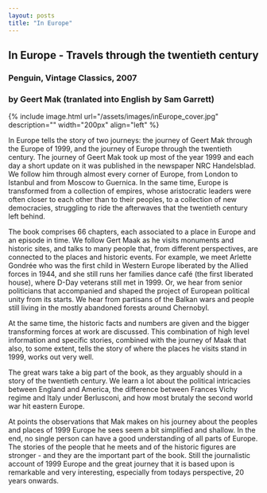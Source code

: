 ```yaml
---
layout: posts
title: "In Europe"
---
```


## In Europe - Travels through the twentieth century
### Penguin, Vintage Classics, 2007

### by Geert Mak (tranlated into English by Sam Garrett)

{% include image.html url="/assets/images/inEurope_cover.jpg"
    description=""  width="200px"
    align="left" %}

In Europe tells the story of two journeys: the journey of Geert Mak through the Europe of 1999, and the journey of Europe through the twentieth century.
The journey of Geert Mak took up most of the year 1999 and each day a short update on it was published in the newspaper NRC Handelsblad.
We follow him through almost every corner of Europe, from London to Istanbul and from Moscow to Guernica.
In the same time, Europe is transformed from a collection of empires, whose aristocratic leaders were often closer to each other than to their peoples, to a collection of new democracies, struggling to ride the afterwaves that the twentieth century left behind.

The book comprises 66 chapters, each associated to a place in Europe and an episode in time.
We follow Gert Maak as he visits monuments and historic sites, and talks to many people that, from different perspectives, are connected to the places and historic events.
For example, we meet Arlette Gondrée who was the first child in Western Europe liberated by the Allied forces in 1944, and she still runs her families dance café (the first liberated house), where D-Day veterans still met in 1999.
Or, we hear from senior politicians that accompanied and shaped the project of European political unity from its starts.
We hear from partisans of the Balkan wars and people still living in the mostly abandoned forests around Chernobyl.

At the same time, the historic facts and numbers are given and the bigger transforming forces at work are discussed.
This combination of high level information and specific stories, combined with the journey of Maak that also, to some extent, tells the story of where the places he visits stand in 1999, works out very well.

The great wars take a big part of the book, as they arguably should in a story of the twentieth century.
We learn a lot about the political intricacies between England and America, the difference between Frances Vichy regime and Italy under Berlusconi, and how most brutaly the second world war hit eastern Europe.

At points the observations that Mak makes on his journey about the peoples and places of 1999 Europe he sees seem a bit simplified and shallow.
In the end, no single person can have a good understanding of all parts of Europe.
The stories of the people that he meets and of the historic figures are stronger - and they are the important part of the book.
Still the journalistic account of 1999 Europe and the great journey that it is based upon is remarkable and very interesting, especially from todays perspective, 20 years onwards.
